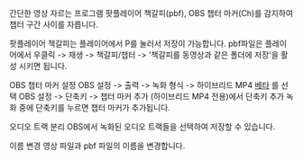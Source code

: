 간단한 영상 자르는 프로그램
팟플레이어 책갈피(pbf), OBS 챕터 마커(Ch)를 감지하여 챕터 구간 사이를 자릅니다.

팟플레이어 책갈피는 플레이어에서 P를 눌러서 저장이 가능합니다.
pbf파일은 플레이어에서 우클릭 -> 재생 -> 책갈피/챕터 -> '책갈피를 동영상과 같은 폴더에 저장'을 활성 시키면 됩니다.

OBS 챕터 마커 설정
OBS 설정 -> 출력 -> 녹화 형식 -> 하이브리드 MP4 [베타](.mp4) 를 선택
OBS 설정 -> 단축키 -> 챕터 마커 추가 (하이브리드 MP4 전용)에서 단축키 추가
녹화 중에 단축키를 누르면 챕터 마커가 추가됩니다.

오디오 트랙 분리
OBS에서 녹화된 오디오 트랙들을 선택하여 저장할 수 있습니다.

이름 변경
영상 파일과 pbf 파일의 이름을 변경합니다.
